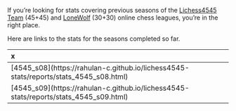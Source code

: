 If you’re looking for stats covering previous seasons of the
[Lichess4545](https://www.lichess4545.com/)
[Team](https://www.lichess4545.com/team4545/) (45+45) and
[LoneWolf](https://www.lichess4545.com/lonewolf/) (30+30) online chess
leagues, you’re in the right place.

Here are links to the stats for the seasons completed so far.

<table>
<thead>
<tr>
<th style="text-align:left;">
x
</th>
</tr>
</thead>
<tbody>
<tr>
<td style="text-align:left;">
[4545_s08](https://rahulan-c.github.io/lichess4545-stats/reports/stats_4545_s08.html)
</td>
</tr>
<tr>
<td style="text-align:left;">
[4545_s09](https://rahulan-c.github.io/lichess4545-stats/reports/stats_4545_s09.html)
</td>
</tr>
</tbody>
</table>
